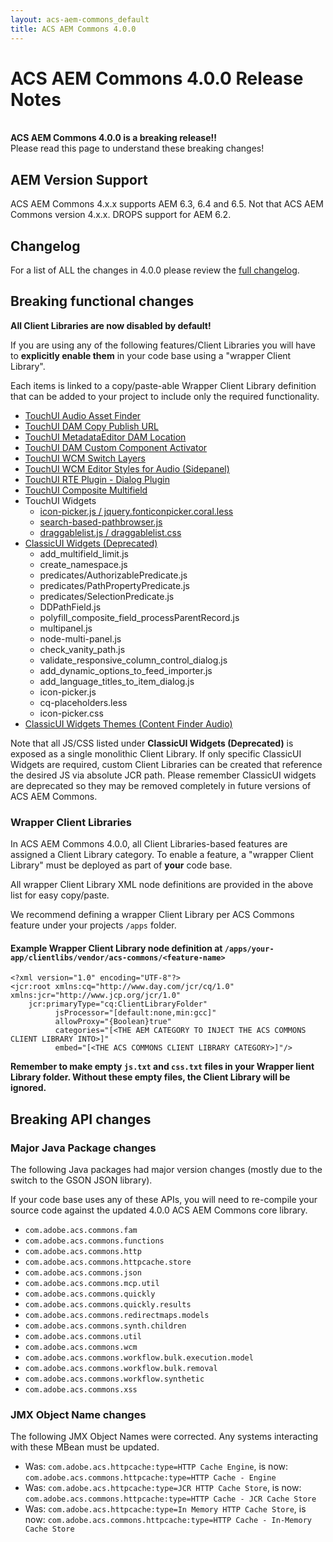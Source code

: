 ```yaml
---
layout: acs-aem-commons_default
title: ACS AEM Commons 4.0.0
---
```


# ACS AEM Commons 4.0.0 Release Notes

<br/>
<div class="banner--notice">
<strong>ACS AEM Commons 4.0.0 is a breaking release!!</strong>
<br/>
Please read this page to understand these breaking changes!
</div>

## AEM Version Support

ACS AEM Commons 4.x.x supports AEM 6.3, 6.4 and 6.5. Not that ACS AEM Commons version 4.x.x. DROPS support for AEM 6.2.

## Changelog

For a list of ALL the changes in 4.0.0 please review the [full changelog](https://github.com/Adobe-Consulting-Services/acs-aem-commons/releases).

## Breaking functional changes

 **All Client Libraries are now disabled by default!**

If you are using any of the following features/Client Libraries you will have to **explicitly enable them** in your code base using a "wrapper Client Library".

Each items is linked to a copy/paste-able Wrapper Client Library definition that can be added to your project to include only the required functionality.

* [TouchUI Audio Asset Finder](https://github.com/Adobe-Consulting-Services/acs-aem-commons/blob/master/content/src/main/content/jcr_root/apps/acs-commons/authoring/audio-asset-finder/.content.xml#L9)
* [TouchUI DAM Copy Publish URL](https://github.com/Adobe-Consulting-Services/acs-aem-commons/blob/master/content/src/main/content/jcr_root/apps/acs-commons/authoring/dam-copy-publishurl/.content.xml#L9)
* [TouchUI MetadataEditor DAM Location](https://github.com/Adobe-Consulting-Services/acs-aem-commons/blob/master/content/src/main/content/jcr_root/apps/acs-commons/authoring/dam-location/.content.xml#L9)
* [TouchUI DAM Custom Component Activator](https://github.com/Adobe-Consulting-Services/acs-aem-commons/blob/master/content/src/main/content/jcr_root/apps/acs-commons/components/dam/custom-component-activator/clientlib/.content.xml#L9)
* [TouchUI WCM Switch Layers](https://github.com/Adobe-Consulting-Services/acs-aem-commons/blob/master/content/src/main/content/jcr_root/apps/acs-commons/authoring/switchlayers/.content.xml#L9)
* [TouchUI WCM Editor Styles for Audio (Sidepanel)](https://github.com/Adobe-Consulting-Services/acs-aem-commons/blob/master/content/src/main/content/jcr_root/apps/acs-commons/authoring/editor-styles/.content.xml#L9)
* [TouchUI RTE Plugin - Dialog Plugin](https://github.com/Adobe-Consulting-Services/acs-aem-commons/blob/master/content/src/main/content/jcr_root/apps/acs-commons/rte-plugins/dialog-plugin/.content.xml#L9)
* [TouchUI Composite Multifield](https://github.com/Adobe-Consulting-Services/acs-aem-commons/blob/master/content/src/main/content/jcr_root/apps/acs-commons/touchui-widgets/composite-multifield/.content.xml#L9)
* TouchUI Widgets
  * [icon-picker.js / jquery.fonticonpicker.coral.less](https://github.com/Adobe-Consulting-Services/acs-aem-commons/blob/master/content/src/main/content/jcr_root/apps/acs-commons/touchui-widgets/icon-picker/.content.xml#L9)
  * [search-based-pathbrowser.js](https://github.com/Adobe-Consulting-Services/acs-aem-commons/blob/master/content/src/main/content/jcr_root/apps/acs-commons/touchui-widgets/search-based-path-browser/.content.xml#L9)
  * [draggablelist.js / draggablelist.css](https://github.com/Adobe-Consulting-Services/acs-aem-commons/blob/master/content/src/main/content/jcr_root/apps/acs-commons/touchui-widgets/draggable-list/.content.xml#L9)
* [ClassicUI Widgets (Deprecated)](https://github.com/Adobe-Consulting-Services/acs-aem-commons/blob/master/content/src/main/content/jcr_root/apps/acs-commons/widgets/.content.xml#L9)
  * add_multifield_limit.js
  * create_namespace.js
  * predicates/AuthorizablePredicate.js
  * predicates/PathPropertyPredicate.js
  * predicates/SelectionPredicate.js
  * DDPathField.js
  * polyfill_composite_field_processParentRecord.js
  * multipanel.js
  * node-multi-panel.js
  * check_vanity_path.js
  * validate_responsive_column_control_dialog.js
  * add_dynamic_options_to_feed_importer.js
  * add_language_titles_to_item_dialog.js
  * icon-picker.js
  * cq-placeholders.less
  * icon-picker.css
* [ClassicUI Widgets Themes (Content Finder Audio)](https://github.com/Adobe-Consulting-Services/acs-aem-commons/blob/master/content/src/main/content/jcr_root/apps/acs-commons/widgets/themes/default/.content.xml#L9)

Note that all JS/CSS listed under **ClassicUI Widgets (Deprecated)** is exposed as a single monolithic Client Library. If only specific ClassicUI Widgets are required, custom Client Libraries can be created that reference the desired JS via absolute JCR path. Please remember ClassicUI widgets are deprecated so they may be removed completely in future versions of ACS AEM Commons.

### Wrapper Client Libraries

In ACS AEM Commons 4.0.0, all Client Libraries-based features are assigned a Client Library category. To enable a feature, a "wrapper Client Library" must be deployed as part of **your** code base.

All wrapper Client Library XML node definitions are provided in the above list for easy copy/paste.

We recommend defining a wrapper Client Library per ACS Commons feature under your projects `/apps` folder.

#### Example Wrapper Client Library node definition at `/apps/your-app/clientlibs/vendor/acs-commons/<feature-name>`

```
<?xml version="1.0" encoding="UTF-8"?>
<jcr:root xmlns:cq="http://www.day.com/jcr/cq/1.0" xmlns:jcr="http://www.jcp.org/jcr/1.0"
    jcr:primaryType="cq:ClientLibraryFolder"
          jsProcessor="[default:none,min:gcc]"
          allowProxy="{Boolean}true"
          categories="[<THE AEM CATEGORY TO INJECT THE ACS COMMONS CLIENT LIBRARY INTO>]"
          embed="[<THE ACS COMMONS CLIENT LIBRARY CATEGORY>]"/>

```

**Remember to make empty `js.txt` and `css.txt` files in your Wrapper lient Library folder. Without these empty files, the Client Library will be ignored.**


## Breaking API changes

### Major Java Package changes

The following Java packages had major version changes (mostly due to the switch to the GSON JSON library).

If your code base uses any of these APIs, you will need to re-compile your source code against the updated 4.0.0 ACS AEM Commons core library.

* `com.adobe.acs.commons.fam`
* `com.adobe.acs.commons.functions`
* `com.adobe.acs.commons.http`
* `com.adobe.acs.commons.httpcache.store`
* `com.adobe.acs.commons.json`
* `com.adobe.acs.commons.mcp.util`
* `com.adobe.acs.commons.quickly`
* `com.adobe.acs.commons.quickly.results`
* `com.adobe.acs.commons.redirectmaps.models`
* `com.adobe.acs.commons.synth.children`
* `com.adobe.acs.commons.util`
* `com.adobe.acs.commons.wcm`
* `com.adobe.acs.commons.workflow.bulk.execution.model`
* `com.adobe.acs.commons.workflow.bulk.removal`
* `com.adobe.acs.commons.workflow.synthetic`
* `com.adobe.acs.commons.xss`

### JMX Object Name changes

The following JMX Object Names were corrected. Any systems interacting with these MBean must be updated.

* Was: `com.adobe.acs.httpcache:type=HTTP Cache Engine`, is now: `com.adobe.acs.commons.httpcache:type=HTTP Cache - Engine`
* Was: `com.adobe.acs.httpcache:type=JCR HTTP Cache Store`, is now: `com.adobe.acs.commons.httpcache:type=HTTP Cache - JCR Cache Store`
* Was: `com.adobe.acs.httpcache:type=In Memory HTTP Cache Store`, is now: `com.adobe.acs.commons.httpcache:type=HTTP Cache - In-Memory Cache Store`
